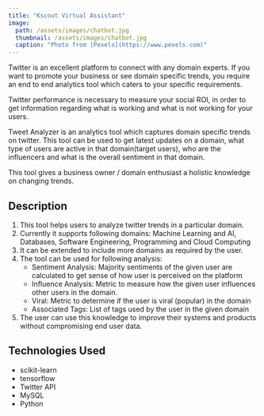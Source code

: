 ```yaml
---
title: "Kscout Virtual Assistant"
image: 
  path: /assets/images/chatbot.jpg
  thumbnail: /assets/images/chatbot.jpg
  caption: "Photo from [Pexels](https://www.pexels.com)"
---
```

Twitter is an excellent platform to connect with any domain experts. If you want to promote your business or see domain specific trends, you require an end to end analytics tool which caters to your specific requirements. 

Twitter performance is necessary to measure your social ROI, in order to get information regarding what is working and what is not working for your users.

Tweet Analyzer is an analytics tool which captures domain specific trends on twitter. This tool can be used to get latest updates on a domain, what type of users are active in that domain(target users), who are the influencers and what is the overall sentiment in that domain.

This tool gives a business owner / domain enthusiast a holistic knowledge on changing trends.

## Description 

1. This tool helps users to analyze twitter trends in a particular domain.
2. Currently it supports following domains: Machine Learning and AI, Databases, Software Engineering,
Programming and Cloud Computing
3. It can be extended to include more domains as required by the user.
4. The tool can be used for following analysis:
    - Sentiment Analysis: Majority sentiments of the given user are calculated to get sense of how user is perceived on the platform
    - Influence Analysis: Metric to measure how the given user influences other users in the domain.
    - Viral: Metric to determine if the user is viral (popular) in the domain
    - Associated Tags: List of tags used by the user in the given domain
5. The user can use this knowledge to improve their systems and products without compromising end user data.

## Technologies Used

* scikit-learn
* tensorflow
* Twitter API
* MySQL
* Python
